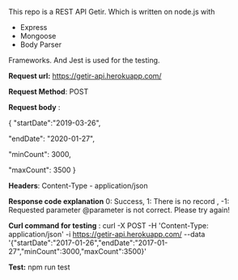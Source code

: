 This repo is a REST API Getir. Which is written on node.js with
 
 - Express 
 - Mongoose
 - Body Parser
 
Frameworks. And Jest is used for the testing.

**Request url:** https://getir-api.herokuapp.com/

**Request Method**: POST

**Request body** : 

{
"startDate":"2019-03-26",

"endDate": "2020-01-27",

"minCount": 3000,

"maxCount": 3500
}

**Headers**: Content-Type - application/json

**Response code explanation**  0: Success,
                            1: There is no record ,
                           -1: Requested parameter @parameter is not correct. Please try again! 


**Curl command for testing** : 
curl -X POST -H 'Content-Type: application/json' -i https://getir-api.herokuapp.com/ --data '{"startDate":"2017-01-26","endDate":"2017-01-27","minCount":3000,"maxCount":3500}'

**Test:** npm run test 
